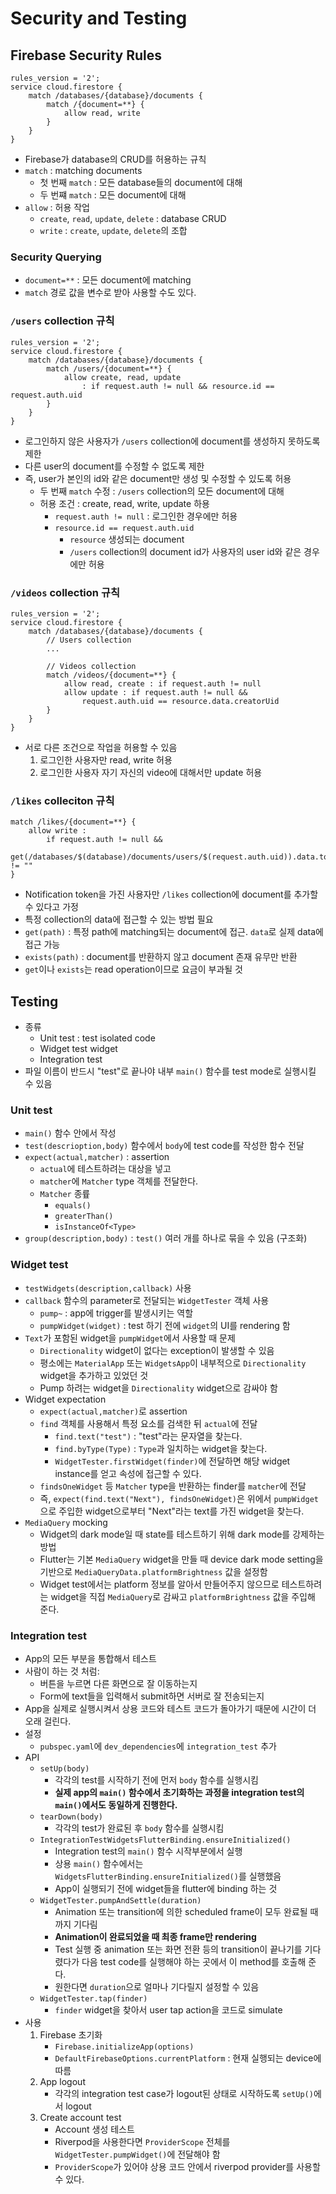 # Security and Testing

## Firebase Security Rules

```
rules_version = '2';
service cloud.firestore {
    match /databases/{database}/documents {
        match /{document=**} {
            allow read, write
        }
    }
}
```

- Firebase가 database의 CRUD를 허용하는 규칙
- `match` : matching documents
  - 첫 번째 `match` : 모든 database들의 document에 대해
  - 두 번쨰 `match` : 모든 document에 대해
- `allow` : 허용 작업
  - `create`, `read`, `update`, `delete` : database CRUD
  - `write` : `create`, `update`, `delete`의 조합

### Security Querying

- `document=**` : 모든 document에 matching
- `match` 경로 값을 변수로 받아 사용할 수도 있다.

### `/users` collection 규칙

```
rules_version = '2';
service cloud.firestore {
    match /databases/{database}/documents {
        match /users/{document=**} {
            allow create, read, update
                : if request.auth != null && resource.id == request.auth.uid
        }
    }
}
```

- 로그인하지 않은 사용자가 `/users` collection에 document를 생성하지 못하도록 제한
- 다른 user의 document를 수정할 수 없도록 제한
- 즉, user가 본인의 id와 같은 document만 생성 및 수정할 수 있도록 허용
  - 두 번째 `match` 수정 : `/users` collection의 모든 document에 대해
  - 허용 조건 : create, read, write, update 하용
    - `request.auth != null` : 로그인한 경우에만 허용
    - `resource.id == request.auth.uid`
      - `resource` 생성되는 document
      - `/users` collection의 document id가 사용자의 user id와 같은 경우에만 허용

### `/videos` collection 규칙

```
rules_version = '2';
service cloud.firestore {
    match /databases/{database}/documents {
        // Users collection
        ...

        // Videos collection
        match /videos/{document=**} {
            allow read, create : if request.auth != null
            allow update : if request.auth != null &&
                request.auth.uid == resource.data.creatorUid
        }
    }
}
```

- 서로 다른 조건으로 작업을 허용할 수 있음
  1. 로그인한 사용자만 read, write 허용
  2. 로그인한 사용자 자기 자신의 video에 대해서만 update 허용

### `/likes` colleciton 규칙

```
match /likes/{document=**} {
    allow write :
        if request.auth != null &&
            get(/databases/$(database)/documents/users/$(request.auth.uid)).data.token != ""
}
```

- Notification token을 가진 사용자만 `/likes` collection에 document를 추가할 수 있다고 가정
- 특정 collection의 data에 접근할 수 있는 방법 필요
- `get(path)` : 특정 path에 matching되는 document에 접근. `data`로 실제 data에 접근 가능
- `exists(path)` : document를 반환하지 않고 document 존재 유무만 반환
- `get`이나 `exists`는 read operation이므로 요금이 부과될 것

## Testing

- 종류
  - Unit test : test isolated code
  - Widget test widget
  - Integration test
- 파일 이름이 반드시 "test"로 끝나야 내부 `main()` 함수를 test mode로 실행시킬 수 있음

### Unit test

- `main()` 함수 안에서 작성
- `test(descrioption,body)` 함수에서 `body`에 test code를 작성한 함수 전달
- `expect(actual,matcher)` : assertion
  - `actual`에 테스트하려는 대상을 넣고
  - `matcher`에 `Matcher` type 객체를 전달한다.
  - `Matcher` 종륲
    - `equals()`
    - `greaterThan()`
    - `isInstanceOf<Type>`
- `group(description,body)` : `test()` 여러 개를 하나로 묶을 수 있음 (구조화)

### Widget test

- `testWidgets(description,callback)` 사용
- `callback` 함수의 parameter로 전달되는 `WidgetTester` 객체 사용
  - `pump~` : app에 trigger를 발생시키는 역할
  - `pumpWidget(widget)` : test 하기 전에 `widget`의 UI를 rendering 함
- `Text`가 포함된 widget을 `pumpWidget`에서 사용할 때 문제
  - `Directionality` widget이 없다는 exception이 발생할 수 있음
  - 평소에는 `MaterialApp` 또는 `WidgetsApp`이 내부적으로 `Directionality` widget을 추가하고 있었던 것
  - Pump 하려는 widget을 `Directionality` widget으로 감싸야 함
- Widget expectation
  - `expect(actual,matcher)`로 assertion
  - `find` 객체를 사용해서 특정 요소를 검색한 뒤 `actual`에 전달
    - `find.text("test")` : "test"라는 문자열을 찾는다.
    - `find.byType(Type)` : `Type`과 일치하는 widget을 찾는다.
    - `WidgetTester.firstWidget(finder)`에 전달하면 해당 widget instance를 얻고 속성에 접근할 수 있다.
  - `findsOneWidget` 등 `Matcher` type을 반환하는 finder를 `matcher`에 전달
  - 즉, `expect(find.text("Next"), findsOneWidget)`은 위에서 `pumpWidget`으로 주입한 widget으로부터 "Next"라는 text를 가진 widget을 찾는다.
- `MediaQuery` mocking
  - Widget의 dark mode일 때 state를 테스트하기 위해 dark mode를 강제하는 방법
  - Flutter는 기본 `MediaQuery` widget을 만들 때 device dark mode setting을 기반으로 `MediaQueryData.platformBrightness` 값을 설정함
  - Widget test에서는 platform 정보를 알아서 만들어주지 않으므로 테스트하려는 widget을 직접 `MediaQuery`로 감싸고 `platformBrightness` 값을 주입해 준다.

### Integration test

- App의 모든 부분을 통합해서 테스트
- 사람이 하는 것 처럼:
  - 버튼을 누르면 다른 화면으로 잘 이동하는지
  - Form에 text들을 입력해서 submit하면 서버로 잘 전송되는지
- App을 실제로 실행시켜서 상용 코드와 테스트 코드가 돌아가기 때문에 시간이 더 오래 걸린다.
- 설정
  - `pubspec.yaml`에 `dev_dependencies`에 `integration_test` 추가
- API
  - `setUp(body)`
    - 각각의 test를 시작하기 전에 먼저 `body` 함수를 실행시킴
    - **실제 app의 `main()` 함수에서 초기화하는 과정을 integration test의 `main()`에서도 동일하게 진행한다.**
  - `tearDown(body)`
    - 각각의 test가 완료된 후 `body` 함수를 실행시킴
  - `IntegrationTestWidgetsFlutterBinding.ensureInitialized()`
    - Integration test의 `main()` 함수 시작부분에서 실행
    - 상용 `main()` 함수에서는 `WidgetsFlutterBinding.ensureInitialized()`를 실행했음
    - App이 실행되기 전에 widget들을 flutter에 binding 하는 것
  - `WidgetTester.pumpAndSettle(duration)`
    - Animation 또는 transition에 의한 scheduled frame이 모두 완료될 때 까지 기다림
    - **Animation이 완료되었을 때 최종 frame만 rendering**
    - Test 실행 중 animation 또는 화면 전환 등의 transition이 끝나기를 기다렸다가 다음 test code를 실행해야 하는 곳에서 이 method를 호출해 준다.
    - 원한다면 `duration`으로 얼마나 기다릴지 설정할 수 있음
  - `WidgetTester.tap(finder)`
    - `finder` widget을 찾아서 user tap action을 코드로 simulate
- 사용
  1. Firebase 초기화
     - `Firebase.initializeApp(options)`
     - `DefaultFirebaseOptions.currentPlatform` : 현재 실행되는 device에 따름
  2. App logout
     - 각각의 integration test case가 logout된 상태로 시작하도록 `setUp()`에서 logout
  3. Create account test
     - Account 생성 테스트
     - Riverpod을 사용한다면 `ProviderScope` 전체를 `WidgetTester.pumpWidget()`에 전달해야 함
     - `ProviderScope`가 있어야 상용 코드 안에서 riverpod provider를 사용할 수 있다.
